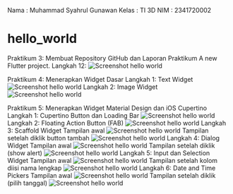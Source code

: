 Nama    : Muhammad Syahrul Gunawan
Kelas   : TI 3D
NIM     : 2341720002

# hello_world

Praktikum 3: Membuat Repository GitHub dan Laporan Praktikum
A new Flutter project.
Langkah 12:
![Screenshot hello world](images/01.PNG)

Praktikum 4: Menerapkan Widget Dasar
Langkah 1: Text Widget
![Screenshot hello world](images/02.PNG)
Langkah 2: Image Widget
![Screenshot hello world](images/03.PNG)

Praktikum 5: Menerapkan Widget Material Design dan iOS Cupertino
Langkah 1: Cupertino Button dan Loading Bar
![Screenshot hello world](images/04.PNG)
Langkah 2: Floating Action Button (FAB)
![Screenshot hello world](images/05.PNG)
Langkah 3: Scaffold Widget
Tampilan awal
![Screenshot hello world](images/06.PNG)
Tampilan setelah diklik button tambah
![Screenshot hello world](images/06_2.PNG)
Langkah 4: Dialog Widget
Tampilan awal
![Screenshot hello world](images/07.PNG)
Tampilan setelah diklik (show alert)
![Screenshot hello world](images/07_2.PNG)
Langkah 5: Input dan Selection Widget
Tampilan awal
![Screenshot hello world](images/08.PNG)
Tampilan setelah kolom diisi nama lengkap
![Screenshot hello world](images/08_2.PNG)
Langkah 6: Date and Time Pickers
Tampilan awal
![Screenshot hello world](images/09.PNG)
Tampilan setelah diklik (pilih tanggal)
![Screenshot hello world](images/09_2.PNG)